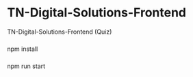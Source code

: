 # TN-Digital-Solutions-Frontend
TN-Digital-Solutions-Frontend (Quiz)

###
npm install
###
npm run start
